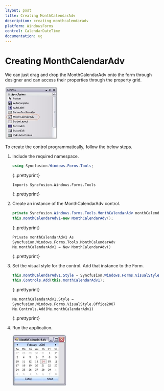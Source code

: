 ```yaml
---
layout: post
title: Creating MonthCalendarAdv
description: creating monthcalendaradv
platform: WindowsForms
control: CalendarDateTime
documentation: ug
---
```

# Creating MonthCalendarAdv

We can just drag and drop the MonthCalendarAdv onto the form through designer and can access their properties through the property grid. 

![](CalendarDateTime_images/Overview_img133.jpeg) 



To create the control programmatically, follow the below steps.

1. Include the required namespace.
    
   ~~~ cs
   using Syncfusion.Windows.Forms.Tools;
   ~~~
   {:.prettyprint}
   
   ~~~ vbnet
   Imports Syncfusion.Windows.Forms.Tools
   ~~~
   {:.prettyprint}



2. Create an instance of the MonthCalendarAdv control. 
   
   ~~~ cs
   private Syncfusion.Windows.Forms.Tools.MonthCalendarAdv monthCalendarAdv1;
   this.monthCalendarAdv1=new MonthCalendarAdv();
   ~~~
   {:.prettyprint}
   
   ~~~ vbnet
   Private monthCalendarAdv1 As Syncfusion.Windows.Forms.Tools.MonthCalendarAdv
   Me.monthCalendarAdv1 = New MonthCalendarAdv()
   ~~~
   {:.prettyprint}



3. Set the visual style for the control. Add that instance to the Form.

   ~~~ cs
   this.monthCalendarAdv1.Style = Syncfusion.Windows.Forms.VisualStyle.Office2007;
   this.Controls.Add(this.monthCalendarAdv1);
   ~~~
   {:.prettyprint}
   
   ~~~ vbnet
   Me.monthCalendarAdv1.Style = Syncfusion.Windows.Forms.VisualStyle.Office2007
   Me.Controls.Add(Me.monthCalendarAdv1)
   ~~~
   {:.prettyprint}



4. Run the application.

   ![](CalendarDateTime_images/Overview_img134.jpeg) 

  



